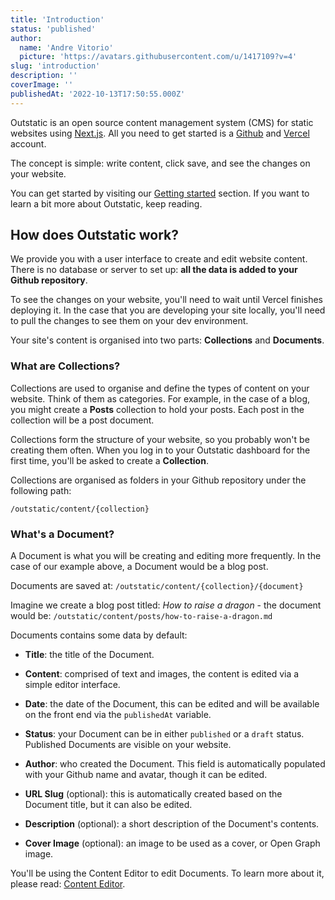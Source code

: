 ```yaml
---
title: 'Introduction'
status: 'published'
author:
  name: 'Andre Vitorio'
  picture: 'https://avatars.githubusercontent.com/u/1417109?v=4'
slug: 'introduction'
description: ''
coverImage: ''
publishedAt: '2022-10-13T17:50:55.000Z'
---
```


Outstatic is an open source content management system (CMS) for static websites using [Next.js](https://nextjs.org). All you need to get started is a [Github](https://github.com) and [Vercel](https://vercel.com/signup) account.

The concept is simple: write content, click save, and see the changes on your website.

You can get started by visiting our [Getting started](/docs/getting-started) section. If you want to learn a bit more about Outstatic, keep reading.

## How does Outstatic work?

We provide you with a user interface to create and edit website content. There is no database or server to set up: **all the data is added to your Github repository**.

To see the changes on your website, you'll need to wait until Vercel finishes deploying it. In the case that you are developing your site locally, you'll need to pull the changes to see them on your dev environment.

Your site's content is organised into two parts: **Collections** and **Documents**.

### What are Collections?

Collections are used to organise and define the types of content on your website. Think of them as categories. For example, in the case of a blog, you might create a **Posts** collection to hold your posts. Each post in the collection will be a post document.

Collections form the structure of your website, so you probably won't be creating them often. When you log in to your Outstatic dashboard for the first time, you'll be asked to create a **Collection**.

Collections are organised as folders in your Github repository under the following path:

`/outstatic/content/{collection}`

### What's a Document?

A Document is what you will be creating and editing more frequently. In the case of our example above, a Document would be a blog post.

Documents are saved at: `/outstatic/content/{collection}/{document}`

Imagine we create a blog post titled: *How to raise a dragon* \- the document would be: `/outstatic/content/posts/how-to-raise-a-dragon.md`

Documents contains some data by default:

- **Title**: the title of the Document.

- **Content**: comprised of text and images, the content is edited via a simple editor interface.

- **Date**: the date of the Document, this can be edited and will be available on the front end via the `publishedAt` variable.

- **Status**: your Document can be in either `published` or a `draft` status. Published Documents are visible on your website.

- **Author**: who created the Document. This field is automatically populated with your Github name and avatar, though it can be edited.

- **URL Slug** (optional): this is automatically created based on the Document title, but it can also be edited.

- **Description** (optional): a short description of the Document's contents.

- **Cover Image** (optional): an image to be used as a cover, or Open Graph image.

You'll be using the Content Editor to edit Documents. To learn more about it, please read: [Content Editor](/docs/the-content-editor).
